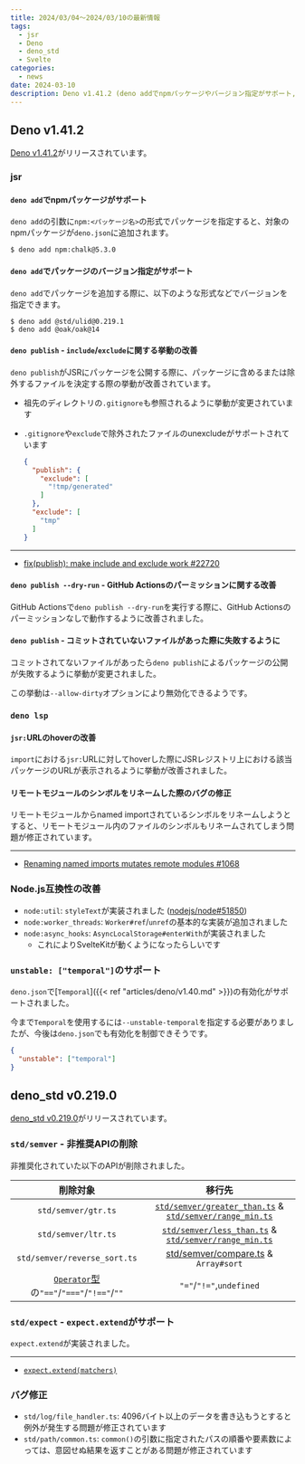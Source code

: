 ```yaml
---
title: 2024/03/04〜2024/03/10の最新情報
tags:
  - jsr
  - Deno
  - deno_std
  - Svelte
categories:
  - news
date: 2024-03-10
description: Deno v1.41.2 (deno addでnpmパッケージやバージョン指定がサポート, deno lspのjsr:URLをhoverした際の挙動が改善, SvelteKitが動作するように, など), deno_std v0.219.0 (std/semverの非推奨APIの削除, expect.extendが実装, など)
---
```


## Deno v1.41.2

[Deno v1.41.2](https://github.com/denoland/deno/releases/tag/v1.41.2)がリリースされています。

### jsr

#### `deno add`でnpmパッケージがサポート

`deno add`の引数に`npm:<パッケージ名>`の形式でパッケージを指定すると、対象のnpmパッケージが`deno.json`に追加されます。

```shell
$ deno add npm:chalk@5.3.0
```

#### `deno add`でパッケージのバージョン指定がサポート

`deno add`でパッケージを追加する際に、以下のような形式などでバージョンを指定できます。

```shell
$ deno add @std/ulid@0.219.1
$ deno add @oak/oak@14
```

#### `deno publish` - `include`/`exclude`に関する挙動の改善

`deno publish`がJSRにパッケージを公開する際に、パッケージに含めるまたは除外するファイルを決定する際の挙動が改善されています。

- 祖先のディレクトリの`.gitignore`も参照されるように挙動が変更されています
- `.gitignore`や`exclude`で除外されたファイルのunexcludeがサポートされています

  ```json
  {
    "publish": {
      "exclude": [
        "!tmp/generated"
      ]
    },
    "exclude": [
      "tmp"
    ]
  }
  ```

---

- [fix(publish): make include and exclude work #22720](https://github.com/denoland/deno/pull/22720)

#### `deno publish --dry-run` - GitHub Actionsのパーミッションに関する改善

GitHub Actionsで`deno publish --dry-run`を実行する際に、GitHub Actionsのパーミッションなしで動作するように改善されました。

#### `deno publish` - コミットされていないファイルがあった際に失敗するように

コミットされてないファイルがあったら`deno publish`によるパッケージの公開が失敗するように挙動が変更されました。

この挙動は`--allow-dirty`オプションにより無効化できるようです。

### `deno lsp`

#### `jsr:`URLのhoverの改善

`import`における`jsr:`URLに対してhoverした際にJSRレジストリ上における該当パッケージのURLが表示されるように挙動が改善されました。

#### リモートモジュールのシンボルをリネームした際のバグの修正

リモートモジュールからnamed importされているシンボルをリネームしようとすると、リモートモジュール内のファイルのシンボルもリネームされてしまう問題が修正されています。

---

- [Renaming named imports mutates remote modules #1068](https://github.com/denoland/vscode_deno/issues/1068)

### Node.js互換性の改善

- `node:util`: `styleText`が実装されました ([nodejs/node#51850](https://github.com/nodejs/node/pull/51850))
- `node:worker_threads`: `Worker#ref`/`unref`の基本的な実装が追加されました
- `node:async_hooks`: `AsyncLocalStorage#enterWith`が実装されました
  - これによりSvelteKitが動くようになったらしいです

### `unstable: ["temporal"]`のサポート

`deno.json`で[`Temporal`]({{< ref "articles/deno/v1.40.md" >}})の有効化がサポートされました。

今まで`Temporal`を使用するには`--unstable-temporal`を指定する必要がありましたが、今後は`deno.json`でも有効化を制御できそうです。

```json
{
  "unstable": ["temporal"]
}
```

## deno_std v0.219.0

[deno_std v0.219.0](https://github.com/denoland/deno_std/releases/tag/0.219.0)がリリースされています。

### `std/semver` - 非推奨APIの削除

非推奨化されていた以下のAPIが削除されました。

|削除対象|移行先|
|:---:|:---:|
|`std/semver/gtr.ts`|[`std/semver/greater_than.ts`](https://deno.land/std@0.219.0/semver/greater_than.ts) & [`std/semver/range_min.ts`](https://deno.land/std@0.219.0/semver/range_min.ts)|
|`std/semver/ltr.ts`|[`std/semver/less_than.ts`](https://deno.land/std@0.219.0/semver/less_than.ts) & [`std/semver/range_min.ts`](https://deno.land/std@0.219.0/semver/range_min.ts)|
|`std/semver/reverse_sort.ts`|[std/semver/compare.ts](https://deno.land/std@0.219.0/semver/compare.ts) & `Array#sort`|
|[`Operator`型](https://deno.land/std@0.219.0/semver/types.ts?s=Operator)の`"=="`/`"==="`/`"!=="`/`""`|`"="`/`"!="`,`undefined`|

### `std/expect` - `expect.extend`がサポート

`expect.extend`が実装されました。

---

- [`expect.extend(matchers)`](https://github.com/jestjs/jest/blob/v29.7.0/docs/ExpectAPI.md#expectextendmatchers)

### バグ修正

- `std/log/file_handler.ts`: 4096バイト以上のデータを書き込もうとすると例外が発生する問題が修正されています
- `std/path/common.ts`: `common()`の引数に指定されたパスの順番や要素数によっては、意図せぬ結果を返すことがある問題が修正されています
